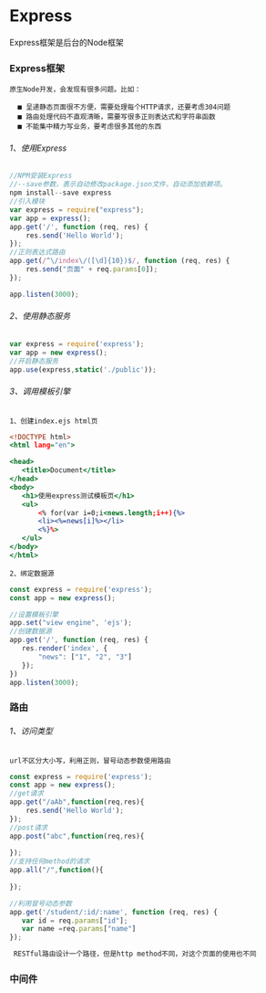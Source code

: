 # Express

  Express框架是后台的Node框架
  
### Express框架
    原生Node开发，会发现有很多问题。比如：
    
  	  ■ 呈递静态页面很不方便，需要处理每个HTTP请求，还要考虑304问题
	  ■ 路由处理代码不直观清晰，需要写很多正则表达式和字符串函数
	  ■ 不能集中精力写业务，要考虑很多其他的东西
    
###### 1、使用Express
    
```.js
//NPM安装Express
//--save参数，表示自动修改package.json文件，自动添加依赖项。
npm install--save express
//引入模块
var express = require("express");
var app = express();
app.get('/', function (req, res) {
    res.send('Hello World');
});
//正则表达式路由
app.get(/^\/index\/([\d]{10})$/, function (req, res) {
    res.send("页面" + req.params[0]);
});

app.listen(3000);
```
 ###### 2、使用静态服务
 
 ```.js
var express = require('express');
var app = new express();
//开启静态服务
app.use(express,static('./public'));
 ```
 
 ###### 3、调用模板引擎
    1、创建index.ejs html页
 ``` .html
 <!DOCTYPE html>
<html lang="en">

<head>
    <title>Document</title>
</head>
<body>
    <h1>使用express测试模板页</h1>
    <ul>
        <% for(var i=0;i<news.length;i++){%>
        <li><%=news[i]%></li>
        <%}%>
    </ul>
</body>
</html>
 ```
    2、绑定数据源
 ```.js
const express = require('express');
const app = new express();

//设置模板引擎
app.set("view engine", 'ejs');
//创建数据源
app.get('/', function (req, res) {
    res.render('index', {
        "news": ["1", "2", "3"]
    });
})
app.listen(3000);
 ```
### 路由

###### 1、访问类型

 `url不区分大小写，利用正则，冒号动态参数使用路由`
  
``` .js
const express = require('express');
const app = new express();
//get请求
app.get("/aAb",function(req,res){
	res.send('Hello World');
});
//post请求
app.post("abc",function(req,res){
	
});
//支持任何method的请求
app.all("/",function(){
	
});

//利用冒号动态参数
app.get('/student/:id/:name', function (req, res) {
   var id = req.params["id"];
   var name =req.params["name"]
});

 RESTful路由设计一个路径，但是http method不同，对这个页面的使用也不同
```
### 中间件
